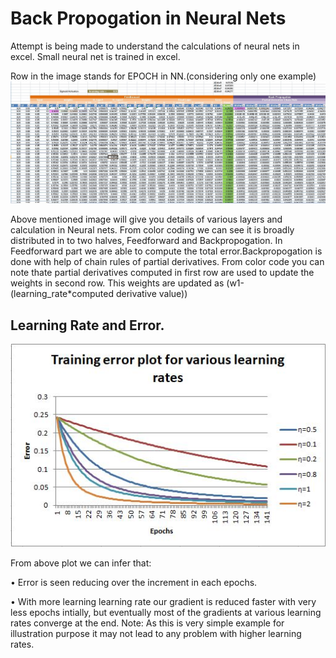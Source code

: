 
# Back Propogation in Neural Nets

Attempt is being made to understand the calculations of neural nets in excel. Small neural net is trained in excel.

Row in the image stands for EPOCH in NN.(considering only one example)
![alt text](https://github.com/kamleshak/NLP_Pytorch/blob/main/Back_Propogation/NN_Backprop.JPG?raw=true)

Above  mentioned image will give you details of various layers and calculation in Neural nets. From color coding we can see it is broadly distributed in to two halves, Feedforward and Backpropogation.
In Feedforward part we are able to compute the total error.Backpropogation is done with help of chain rules of partial derivatives.
From color code you can note thate partial derivatives computed in first row are used to update the weights in second row. This weights are updated as (w1-(learning_rate*computed derivative value))

## Learning Rate and Error.

![alt text](https://github.com/kamleshak/NLP_Pytorch/blob/main/Back_Propogation/Error_LR.JPG?raw=true)

From above plot we can infer that:

•	Error is seen reducing over the increment in each epochs.

•	With more learning learning rate our gradient is reduced faster with very less epochs intially, but eventually most of the gradients at various learning rates converge at the end. Note: As this is very simple example for illustration purpose it may not lead to any problem with higher learning rates.
